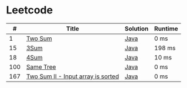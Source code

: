 # Leetcode

| # | Title | Solution | Runtime |
|---| ----- | -------- | ------- |
|1|[ Two Sum](https://leetcode.com/problems/two-sum/)|[Java](./solutions/1.%20Two%20Sum.java)|0 ms|
|15|[ 3Sum](https://leetcode.com/problems/3sum/)|[Java](./solutions/15.%203Sum.java)|198 ms|
|18|[ 4Sum](https://leetcode.com/problems/4sum/)|[Java](./solutions/18.%204Sum.java)|10 ms|
|100|[ Same Tree](https://leetcode.com/problems/same-tree/)|[Java](./solutions/100.%20Same%20Tree.java)|0 ms|
|167|[ Two Sum II - Input array is sorted](https://leetcode.com/problems/two-sum-ii-input-array-is-sorted/)|[Java](./solutions/167.%20Two%20Sum%20II%20-%20Input%20array%20is%20sorted.java)|0 ms|

